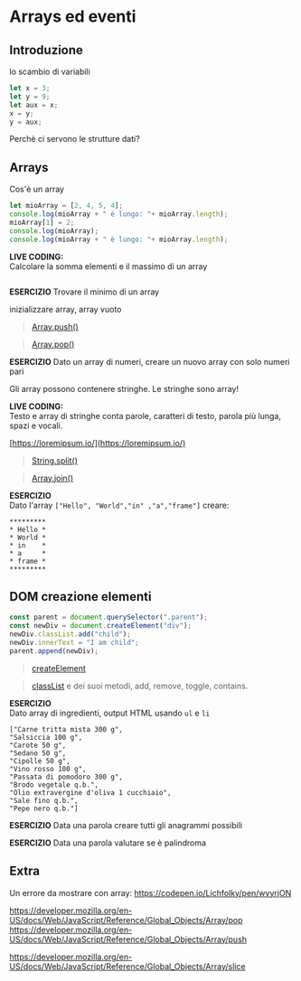 # Arrays ed eventi

## Introduzione
lo scambio di variabili
```javascript
let x = 3;
let y = 9;
let aux = x;
x = y;
y = aux;
```
Perchè ci servono le strutture dati?

## Arrays
Cos'è un array  

```javascript
let mioArray = [2, 4, 5, 4];
console.log(mioArray + " è lungo: "+ mioArray.length);
mioArray[1] = 2;
console.log(mioArray);
console.log(mioArray + " è lungo: "+ mioArray.length);
```  

**LIVE CODING:**   
Calcolare la somma elementi e il massimo di un array
```javascript
```
**ESERCIZIO**
Trovare il minimo di un array

inizializzare array, array vuoto 

> [Array.push()](
https://developer.mozilla.org/en-US/docs/Web/JavaScript/Reference/Global_Objects/Array/push)

> [Array.pop()](
https://developer.mozilla.org/en-US/docs/Web/JavaScript/Reference/Global_Objects/Array/push)

**ESERCIZIO**
Dato un array di numeri, creare un nuovo array con solo numeri pari

Gli array possono contenere stringhe.
Le stringhe sono array!

**LIVE CODING:**   
Testo e array di stringhe
conta parole, caratteri di testo, parola più lunga, spazi e vocali.

[https://loremipsum.io/](https://loremipsum.io/)  

> [String.split()](
https://developer.mozilla.org/en-US/docs/Web/JavaScript/Reference/Global_Objects/String/split)

> [Array.join()](
https://developer.mozilla.org/en-US/docs/Web/JavaScript/Reference/Global_Objects/Array/join)

**ESERCIZIO**  
Dato l'array `["Hello", "World","in" ,"a","frame"]`
creare:
```
*********
* Hello *
* World *
* in    *
* a     *
* frame *
*********
```

## DOM creazione elementi

```javascript
const parent = document.querySelector(".parent");
const newDiv = document.createElement("div");
newDiv.classList.add("child");
newDiv.innerText = "I am child";
parent.append(newDiv);
```
> [createElement](
https://developer.mozilla.org/en-US/docs/Web/API/Document/createElement)

> [classList](
https://developer.mozilla.org/en-US/docs/Web/API/Element/classList) e dei suoi metodi, add, remove, toggle, contains.

**ESERCIZIO**  
Dato array di ingredienti, output HTML usando `ul` e `li`

```
["Carne tritta mista 300 g",
"Salsiccia 100 g",
"Carote 50 g",
"Sedano 50 g",
"Cipolle 50 g",
"Vino rosso 100 g",
"Passata di pomodoro 300 g",
"Brodo vegetale q.b.",
"Olio extravergine d'oliva 1 cucchiaio",
"Sale fino q.b.",
"Pepe nero q.b."]
```

**ESERCIZIO**
Data una parola creare tutti gli anagrammi possibili

**ESERCIZIO**
Data una parola valutare se è palindroma

## Extra

Un errore da mostrare con array:
https://codepen.io/Lichfolky/pen/wvyrjON


https://developer.mozilla.org/en-US/docs/Web/JavaScript/Reference/Global_Objects/Array/pop
https://developer.mozilla.org/en-US/docs/Web/JavaScript/Reference/Global_Objects/Array/push

https://developer.mozilla.org/en-US/docs/Web/JavaScript/Reference/Global_Objects/Array/slice